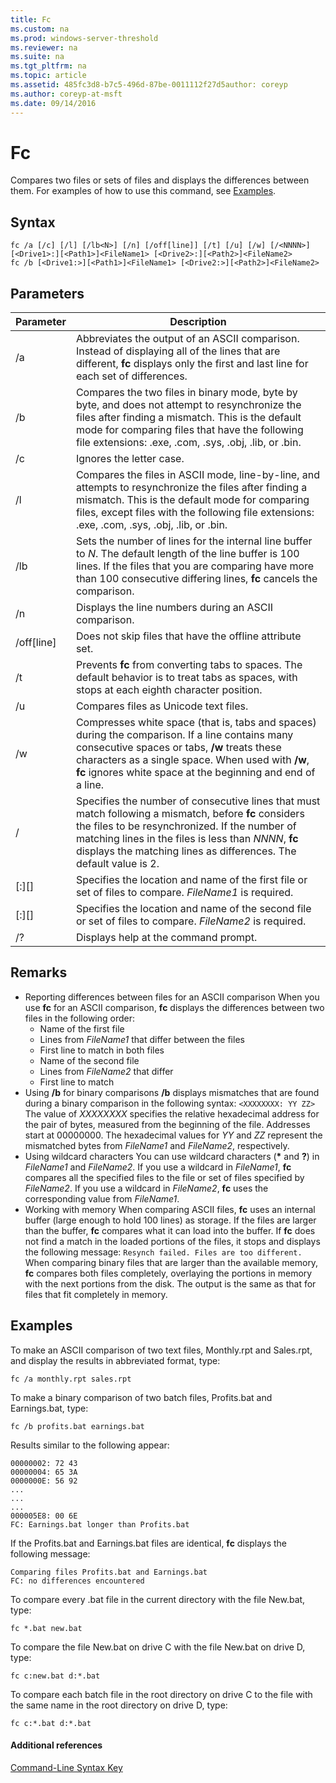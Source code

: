 ```yaml
---
title: Fc
ms.custom: na
ms.prod: windows-server-threshold
ms.reviewer: na
ms.suite: na
ms.tgt_pltfrm: na
ms.topic: article
ms.assetid: 485fc3d8-b7c5-496d-87be-0011112f27d5author: coreyp
ms.author: coreyp-at-msft
ms.date: 09/14/2016
---
```

# Fc
Compares two files or sets of files and displays the differences between them.
For examples of how to use this command, see [Examples](#BKMK_examples).
## Syntax
```
fc /a [/c] [/l] [/lb<N>] [/n] [/off[line]] [/t] [/u] [/w] [/<NNNN>] [<Drive1>:][<Path1>]<FileName1> [<Drive2>:][<Path2>]<FileName2>
fc /b [<Drive1:>][<Path1>]<FileName1> [<Drive2:>][<Path2>]<FileName2>
```
## Parameters
|Parameter|Description|
|-------------|---------------|
|/a|Abbreviates the output of an ASCII comparison. Instead of displaying all of the lines that are different, **fc** displays only the first and last line for each set of differences.|
|/b|Compares the two files in binary mode, byte by byte, and does not attempt to resynchronize the files after finding a mismatch. This is the default mode for comparing files that have the following file extensions: .exe, .com, .sys, .obj, .lib, or .bin.|
|/c|Ignores the letter case.|
|/l|Compares the files in ASCII mode, line-by-line, and attempts to resynchronize the files after finding a mismatch. This is the default mode for comparing files, except files with the following file extensions: .exe, .com, .sys, .obj, .lib, or .bin.|
|/lb<N>|Sets the number of lines for the internal line buffer to *N*. The default length of the line buffer is 100 lines. If the files that you are comparing have more than 100 consecutive differing lines, **fc** cancels the comparison.|
|/n|Displays the line numbers during an ASCII comparison.|
|/off[line]|Does not skip files that have the offline attribute set.|
|/t|Prevents **fc** from converting tabs to spaces. The default behavior is to treat tabs as spaces, with stops at each eighth character position.|
|/u|Compares files as Unicode text files.|
|/w|Compresses white space (that is, tabs and spaces) during the comparison. If a line contains many consecutive spaces or tabs, **/w** treats these characters as a single space. When used with **/w**, **fc** ignores white space at the beginning and end of a line.|
|/<NNNN>|Specifies the number of consecutive lines that must match following a mismatch, before **fc** considers the files to be resynchronized. If the number of matching lines in the files is less than *NNNN*, **fc** displays the matching lines as differences. The default value is 2.|
|[<Drive1>:][<Path1>]<FileName1>|Specifies the location and name of the first file or set of files to compare. *FileName1* is required.|
|[<Drive2>:][<Path2>]<FileName2>|Specifies the location and name of the second file or set of files to compare. *FileName2* is required.|
|/?|Displays help at the command prompt.|
## Remarks
-   Reporting differences between files for an ASCII comparison
    When you use **fc** for an ASCII comparison, **fc** displays the differences between two files in the following order:
    -   Name of the first file
    -   Lines from *FileName1* that differ between the files
    -   First line to match in both files
    -   Name of the second file
    -   Lines from *FileName2* that differ
    -   First line to match
-   Using **/b** for binary comparisons
    **/b** displays mismatches that are found during a binary comparison in the following syntax:
    `<XXXXXXXX: YY ZZ>`
    The value of *XXXXXXXX* specifies the relative hexadecimal address for the pair of bytes, measured from the beginning of the file. Addresses start at 00000000. The hexadecimal values for *YY* and *ZZ* represent the mismatched bytes from *FileName1* and *FileName2*, respectively.
-   Using wildcard characters
    You can use wildcard characters (**\*** and **?**) in *FileName1* and *FileName2*. If you use a wildcard in *FileName1*, **fc** compares all the specified files to the file or set of files specified by *FileName2*. If you use a wildcard in *FileName2*, **fc** uses the corresponding value from *FileName1*.
-   Working with memory
    When comparing ASCII files, **fc** uses an internal buffer (large enough to hold 100 lines) as storage. If the files are larger than the buffer, **fc** compares what it can load into the buffer. If **fc** does not find a match in the loaded portions of the files, it stops and displays the following message:
    `Resynch failed. Files are too different.`
    When comparing binary files that are larger than the available memory, **fc** compares both files completely, overlaying the portions in memory with the next portions from the disk. The output is the same as that for files that fit completely in memory.
## <a name="BKMK_examples"></a>Examples
To make an ASCII comparison of two text files, Monthly.rpt and Sales.rpt, and display the results in abbreviated format, type:
```
fc /a monthly.rpt sales.rpt 
```
To make a binary comparison of two batch files, Profits.bat and Earnings.bat, type:
```
fc /b profits.bat earnings.bat
```
Results similar to the following appear:
```
00000002: 72 43
00000004: 65 3A
0000000E: 56 92
...
...
...
000005E8: 00 6E
FC: Earnings.bat longer than Profits.bat
```
If the Profits.bat and Earnings.bat files are identical, **fc** displays the following message:
```
Comparing files Profits.bat and Earnings.bat
FC: no differences encountered
```
To compare every .bat file in the current directory with the file New.bat, type:
```
fc *.bat new.bat
```
To compare the file New.bat on drive C with the file New.bat on drive D, type:
```
fc c:new.bat d:*.bat
```
To compare each batch file in the root directory on drive C to the file with the same name in the root directory on drive D, type:
```
fc c:*.bat d:*.bat
```
#### Additional references
[Command-Line Syntax Key](Command-Line-Syntax-Key.md)
